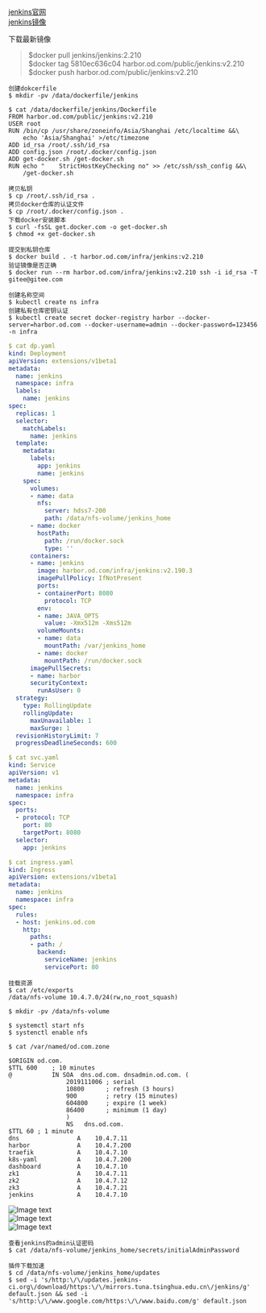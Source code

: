 [jenkins官网](https://jenkins.io/zh/download/)  
[jenkins镜像](https://hub.docker.com/r/jenkins/jenkins)  

下载最新镜像
> $docker pull jenkins/jenkins:2.210  
> $docker tag 5810ec636c04 harbor.od.com/public/jenkins:v2.210  
> $docker push harbor.od.com/public/jenkins:v2.210  

```
创建dokcerfile
$ mkdir -pv /data/dockerfile/jenkins

$ cat /data/dockerfile/jenkins/Dockerfile
FROM harbor.od.com/public/jenkins:v2.210
USER root
RUN /bin/cp /usr/share/zoneinfo/Asia/Shanghai /etc/localtime &&\
    echo 'Asia/Shanghai' >/etc/timezone
ADD id_rsa /root/.ssh/id_rsa
ADD config.json /root/.docker/config.json
ADD get-docker.sh /get-docker.sh
RUN echo "    StrictHostKeyChecking no" >> /etc/ssh/ssh_config &&\
    /get-docker.sh

拷贝私钥
$ cp /root/.ssh/id_rsa .
拷贝docker仓库的认证文件
$ cp /root/.docker/config.json .
下载docker安装脚本
$ curl -fsSL get.docker.com -o get-docker.sh
$ chmod +x get-docker.sh

提交到私钥仓库
$ docker build . -t harbor.od.com/infra/jenkins:v2.210
验证镜像是否正确
$ docker run --rm harbor.od.com/infra/jenkins:v2.210 ssh -i id_rsa -T gitee@gitee.com
```

```
创建名称空间
$ kubectl create ns infra
创建私有仓库密钥认证
$ kubectl create secret docker-registry harbor --docker-server=harbor.od.com --docker-username=admin --docker-password=123456 -n infra
```

```yaml
$ cat dp.yaml
kind: Deployment
apiVersion: extensions/v1beta1
metadata:
  name: jenkins
  namespace: infra
  labels: 
    name: jenkins
spec:
  replicas: 1
  selector:
    matchLabels: 
      name: jenkins
  template:
    metadata:
      labels: 
        app: jenkins 
        name: jenkins
    spec:
      volumes:
      - name: data
        nfs: 
          server: hdss7-200
          path: /data/nfs-volume/jenkins_home
      - name: docker
        hostPath: 
          path: /run/docker.sock
          type: ''
      containers:
      - name: jenkins
        image: harbor.od.com/infra/jenkins:v2.190.3
        imagePullPolicy: IfNotPresent
        ports:
        - containerPort: 8080
          protocol: TCP
        env:
        - name: JAVA_OPTS
          value: -Xmx512m -Xms512m
        volumeMounts:
        - name: data
          mountPath: /var/jenkins_home
        - name: docker
          mountPath: /run/docker.sock
      imagePullSecrets:
      - name: harbor
      securityContext: 
        runAsUser: 0
  strategy:
    type: RollingUpdate
    rollingUpdate: 
      maxUnavailable: 1
      maxSurge: 1
  revisionHistoryLimit: 7
  progressDeadlineSeconds: 600
```

```yaml
$ cat svc.yaml
kind: Service
apiVersion: v1
metadata: 
  name: jenkins
  namespace: infra
spec:
  ports:
  - protocol: TCP
    port: 80
    targetPort: 8080
  selector:
    app: jenkins
```

```yaml
$ cat ingress.yaml
kind: Ingress
apiVersion: extensions/v1beta1
metadata: 
  name: jenkins
  namespace: infra
spec:
  rules:
  - host: jenkins.od.com
    http:
      paths:
      - path: /
        backend: 
          serviceName: jenkins
          servicePort: 80
```

```
挂载资源
$ cat /etc/exports
/data/nfs-volume 10.4.7.0/24(rw,no_root_squash)

$ mkdir -pv /data/nfs-volume

$ systemctl start nfs
$ systenctl enable nfs
```

```
$ cat /var/named/od.com.zone

$ORIGIN od.com.
$TTL 600	; 10 minutes
@   		IN SOA	dns.od.com. dnsadmin.od.com. (
				2019111006 ; serial
				10800      ; refresh (3 hours)
				900        ; retry (15 minutes)
				604800     ; expire (1 week)
				86400      ; minimum (1 day)
				)
				NS   dns.od.com.
$TTL 60	; 1 minute
dns                A    10.4.7.11
harbor             A    10.4.7.200
traefik            A    10.4.7.10
k8s-yaml           A    10.4.7.200
dashboard          A    10.4.7.10
zk1                A    10.4.7.11
zk2                A    10.4.7.12
zk3                A    10.4.7.21
jenkins            A    10.4.7.10
```



![Image text](https://github.com/xusxlinux/Document/blob/master/kubernetes/100-images/jenkins-01.png)  
![Image text](https://github.com/xusxlinux/Document/blob/master/kubernetes/100-images/jenkins-02.png)  
![Image text](https://github.com/xusxlinux/Document/blob/master/kubernetes/100-images/jenkins-03.png)

```
查看jenkins的admin认证密码
$ cat /data/nfs-volume/jenkins_home/secrets/initialAdminPassword

插件下载加速
$ cd /data/nfs-volume/jenkins_home/updates
$ sed -i 's/http:\/\/updates.jenkins-ci.org\/download/https:\/\/mirrors.tuna.tsinghua.edu.cn\/jenkins/g' default.json && sed -i 's/http:\/\/www.google.com/https:\/\/www.baidu.com/g' default.json

```
